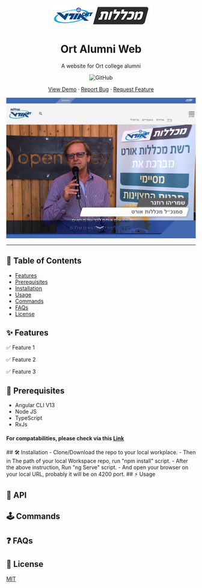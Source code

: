 <div align="center">
  <a href="https://github.com/github_username/repo_name">
    <img src="https://github.com/MaorLev/assets/blob/master/.github/ort-alumni-web/screenshoots/main-logo.png" alt="Logo">
  </a>
  <h1>Ort Alumni Web</h1>
  <p>A website for Ort college alumni</p>
  <p>
    <img alt="GitHub" src="https://img.shields.io/github/license/avivharuzi/readme-template?style=for-the-badge">
  </p>
  <p>
    <a href="https://github.com/MaorLev/ort-alumni-web">View Demo</a>
    ·
    <a href="https://github.com/MaorLev/ort-alumni-web/issues">Report Bug</a>
    ·
    <a href="https://github.com/MaorLev/ort-alumni-web/issues">Request Feature</a>
  </p>
  <img src="https://github.com/MaorLev/assets/blob/master/.github/ort-alumni-web/screenshoots/head-sc.jpg" alt="Screenshot">
</div>

---

## 📖 Table of Contents

- [Features](#✨-Features)
- [Prerequisites](#🎯-Prerequisites)
- [Installation](#🛠️-Installation)
- [Usage](#⚡️-Usage)
- [Commands](#🕹-Commands)
- [FAQs](#❓-FAQs)
- [License](#📜-License)

## ✨ Features

✅ Feature 1

✅ Feature 2

✅ Feature 3

## 🎯 Prerequisites
  - Angular CLI V13
  - Node JS
  - TypeScript
  - RxJs
  <h4>For compatabilities, please check via this <a href="https://gist.github.com/LayZeeDK/c822cc812f75bb07b7c55d07ba2719b3" >Link</a> </h4>
## 🛠️ Installation
 - Clone/Download the repo to your local workplace.
 - Then in The path of your local Workspace repo,
   run "npm install" script.
 - After the above instruction, Run "ng Serve" script.
 - And open your browser on your local URL, probably it will be on 4200 port.
## ⚡️ Usage

## 🔧 API

## 🕹 Commands

## ❓ FAQs

## 📜 License

[MIT](LICENSE)
